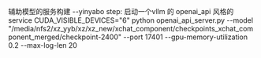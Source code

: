 辅助模型的服务构建 --yinyabo
step: 启动一个vllm 的 openai_api 风格的service
CUDA_VISIBLE_DEVICES="6" python openai_api_server.py     --model "/media/nfs2/xz_yyb/xz/xz_new/xchat_component/checkpoints_xchat_component_merged/checkpoint-2400" --port 17401 --gpu-memory-utilization 0.2    --max-log-len 20